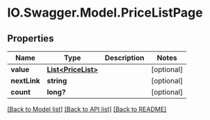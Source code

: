 # IO.Swagger.Model.PriceListPage
## Properties

Name | Type | Description | Notes
------------ | ------------- | ------------- | -------------
**value** | [**List&lt;PriceList&gt;**](PriceList.md) |  | [optional] 
**nextLink** | **string** |  | [optional] 
**count** | **long?** |  | [optional] 

[[Back to Model list]](../README.md#documentation-for-models) [[Back to API list]](../README.md#documentation-for-api-endpoints) [[Back to README]](../README.md)

